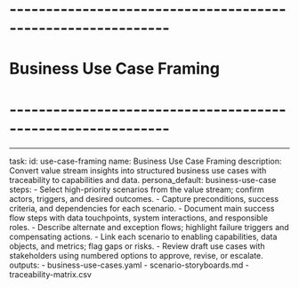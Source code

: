 <!-- Powered by BMAD™ Core -->

# ------------------------------------------------------------

# Business Use Case Framing

# ------------------------------------------------------------

---

task:
id: use-case-framing
name: Business Use Case Framing
description: Convert value stream insights into structured business use cases with traceability to capabilities and data.
persona_default: business-use-case
steps: - Select high-priority scenarios from the value stream; confirm actors, triggers, and desired outcomes. - Capture preconditions, success criteria, and dependencies for each scenario. - Document main success flow steps with data touchpoints, system interactions, and responsible roles. - Describe alternate and exception flows; highlight failure triggers and compensating actions. - Link each scenario to enabling capabilities, data objects, and metrics; flag gaps or risks. - Review draft use cases with stakeholders using numbered options to approve, revise, or escalate.
outputs: - business-use-cases.yaml - scenario-storyboards.md - traceability-matrix.csv
